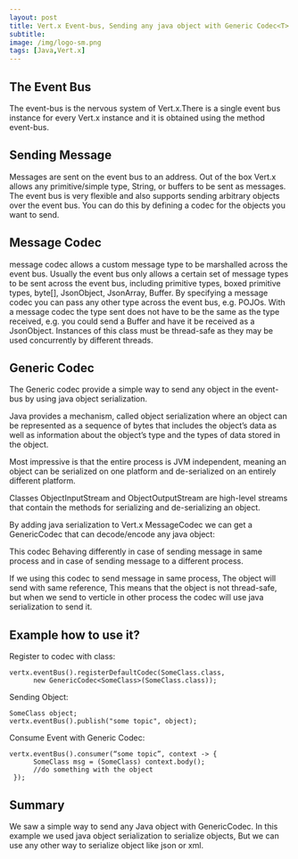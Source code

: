 ```yaml
---
layout: post
title: Vert.x Event-bus, Sending any java object with Generic Codec<T>
subtitle: 
image: /img/logo-sm.png
tags: [Java,Vert.x]
---
```


## The Event Bus
The event-bus is the nervous system of Vert.x.There is a single event bus instance for every Vert.x instance and it is obtained using the method event-bus.

## Sending Message
Messages are sent on the event bus to an address. Out of the box Vert.x allows any primitive/simple type, String, or buffers to be sent as messages.
The event bus is very flexible and also supports sending arbitrary objects over the event bus. You can do this by defining a codec for the objects you want to send.

## Message Codec
message codec allows a custom message type to be marshalled across the event bus.
Usually the event bus only allows a certain set of message types to be sent across the event bus, including primitive types, boxed primitive types, byte[], JsonObject, JsonArray, Buffer.
By specifying a message codec you can pass any other type across the event bus, e.g. POJOs.
With a message codec the type sent does not have to be the same as the type received, e.g. you could send a Buffer and have it be received as a JsonObject.
Instances of this class must be thread-safe as they may be used concurrently by different threads.

## Generic<T> Codec
The Generic codec provide a simple way to send any object in the event-bus by using java object serialization.

Java provides a mechanism, called object serialization where an object can be represented as a sequence of bytes that includes the object’s data as well as information about the object’s type and the types of data stored in the object.

Most impressive is that the entire process is JVM independent, meaning an object can be serialized on one platform and de-serialized on an entirely different platform.

Classes ObjectInputStream and ObjectOutputStream are high-level streams that contain the methods for serializing and de-serializing an object.

By adding java serialization to Vert.x MessageCodec we can get a GenericCodec that can decode/encode any java object:
<script src="https://gist.github.com/OneManCrew/f4665f4c52f26f72034b597c7909e43b.js"></script>

This codec Behaving differently in case of sending message in same process and in case of sending message to a different process.

If we using this codec to send message in same process, The object will send with same reference, This means that the object is not thread-safe, but when we send to verticle in other process the codec will use java serialization to send it.
## Example how to use it?
Register to codec with class:
```
vertx.eventBus().registerDefaultCodec(SomeClass.class,
      new GenericCodec<SomeClass>(SomeClass.class));
```

Sending Object:
```
SomeClass object;
vertx.eventBus().publish("some topic", object);
```

Consume Event with Generic Codec:
```
vertx.eventBus().consumer(“some topic”, context -> {
      SomeClass msg = (SomeClass) context.body();
      //do something with the object
 });
 ```
 ## Summary
 
 We saw a simple way to send any Java object with GenericCodec. In this example we used java object serialization to serialize objects, But we can use any other way to serialize object like json or xml.
